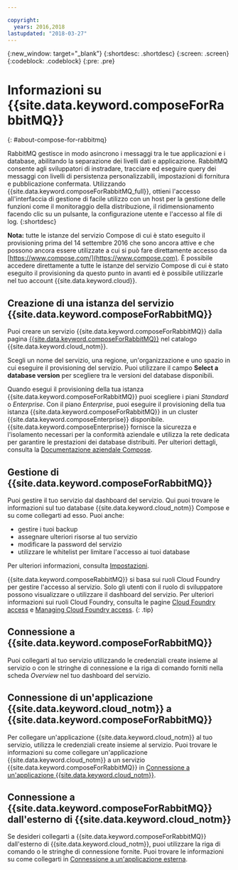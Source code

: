 ```yaml
---

copyright:
  years: 2016,2018
lastupdated: "2018-03-27"
---
```


{:new_window: target="_blank"}
{:shortdesc: .shortdesc}
{:screen: .screen}
{:codeblock: .codeblock}
{:pre: .pre}

# Informazioni su {{site.data.keyword.composeForRabbitMQ}}
{: #about-compose-for-rabbitmq}

RabbitMQ gestisce in modo asincrono i messaggi tra le tue applicazioni e i database, abilitando la separazione dei livelli dati e applicazione. RabbitMQ consente agli sviluppatori di instradare, tracciare ed eseguire query dei messaggi con livelli di persistenza personalizzabili, impostazioni di fornitura e pubblicazione confermata. Utilizzando {{site.data.keyword.composeForRabbitMQ_full}}, ottieni l'accesso all'interfaccia di gestione di facile utilizzo con un host per la gestione delle funzioni come il monitoraggio della distribuzione, il ridimensionamento facendo clic su un pulsante, la configurazione utente e l'accesso al file di log.
{:shortdesc}

**Nota:** tutte le istanze del servizio Compose di cui è stato eseguito il provisioning prima del 14 settembre 2016 che sono ancora attive e che possono ancora essere utilizzate a cui si può fare direttamente accesso da [https://www.compose.com/](https://www.compose.com). È possibile accedere direttamente a tutte le istanze del servizio Compose di cui è stato eseguito il provisioning da questo punto in avanti ed è possibile utilizzarle nel tuo account {{site.data.keyword.cloud}}.

## Creazione di una istanza del servizio {{site.data.keyword.composeForRabbitMQ}}

Puoi creare un servizio {{site.data.keyword.composeForRabbitMQ}} dalla pagina [{{site.data.keyword.composeForRabbitMQ}}](https://console.{DomainName}/catalog/services/compose-for-rabbitmq/) nel catalogo {{site.data.keyword.cloud_notm}}.

Scegli un nome del servizio, una regione, un'organizzazione e uno spazio in cui eseguire il provisioning del servizio. Puoi utilizzare il campo **Select a database version** per scegliere tra le versioni del database disponibili.

Quando esegui il provisioning della tua istanza {{site.data.keyword.composeForRabbitMQ}} puoi scegliere i piani *Standard* o *Enterprise*. Con il piano *Enterprise*, puoi eseguire il provisioning della tua istanza {{site.data.keyword.composeForRabbitMQ}} in un cluster {{site.data.keyword.composeEnterprise}} disponibile. {{site.data.keyword.composeEnterprise}} fornisce la sicurezza e l'isolamento necessari per la conformità aziendale e utilizza la rete dedicata per garantire le prestazioni dei database distribuiti. Per ulteriori dettagli, consulta la [Documentazione aziendale Compose](../ComposeEnterprise/index.html).

## Gestione di {{site.data.keyword.composeForRabbitMQ}}

Puoi gestire il tuo servizio dal dashboard del servizio. Qui puoi trovare le informazioni sul tuo database {{site.data.keyword.cloud_notm}} Compose e su come collegarti ad esso. Puoi anche:
- gestire i tuoi backup 
- assegnare ulteriori risorse al tuo servizio 
- modificare la password del servizio
- utilizzare le whitelist per limitare l'accesso ai tuoi database 

Per ulteriori informazioni, consulta [Impostazioni](./dashboard-settings.html).

{{site.data.keyword.composeRabbitMQ}} si basa sui ruoli Cloud Foundry per gestire l'accesso al servizio. Solo gli utenti con il ruolo di sviluppatore possono visualizzare o utilizzare il dashboard del servizio. Per ulteriori informazioni sui ruoli Cloud Foundry, consulta le pagine [Cloud Foundry access](https://console.bluemix.net/docs/iam/cfaccess.html#cfaccess) e [Managing Cloud Foundry access](https://console.bluemix.net/docs/iam/mngcf.html#mngcf).
{: .tip}

## Connessione a {{site.data.keyword.composeForRabbitMQ}}

Puoi collegarti al tuo servizio utilizzando le credenziali create insieme al servizio o con le stringhe di connessione e la riga di comando forniti nella scheda *Overview* nel tuo dashboard del servizio.

## Connessione di un'applicazione {{site.data.keyword.cloud_notm}} a {{site.data.keyword.composeForRabbitMQ}}

Per collegare un'applicazione {{site.data.keyword.cloud_notm}} al tuo servizio, utilizza le credenziali create insieme al servizio. Puoi trovare le informazioni su come collegare un'applicazione {{site.data.keyword.cloud_notm}} a un servizio {{site.data.keyword.composeForRabbitMQ}} in [Connessione a un'applicazione {{site.data.keyword.cloud_notm}}](./connecting-bluemix-app.html).

## Connessione a {{site.data.keyword.composeForRabbitMQ}} dall'esterno di {{site.data.keyword.cloud_notm}}

Se desideri collegarti a {{site.data.keyword.composeForRabbitMQ}} dall'esterno di {{site.data.keyword.cloud_notm}}, puoi utilizzare la riga di comando o le stringhe di connessione fornite. Puoi trovare le informazioni su come collegarti in [Connessione a un'applicazione esterna](./connecting-external.html).
